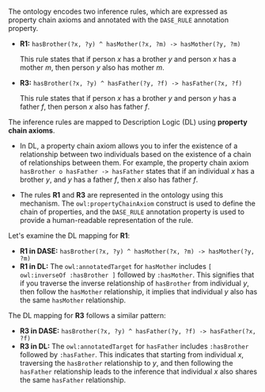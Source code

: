 The ontology encodes two inference rules, which are expressed as property chain axioms and annotated with the `DASE_RULE` annotation property.

*   **R1:** `hasBrother(?x, ?y) ^ hasMother(?x, ?m) -> hasMother(?y, ?m)`

    This rule states that if person *x* has a brother *y* and person *x* has a mother *m*, then person *y* also has mother *m*.
*   **R3:** `hasBrother(?x, ?y) ^ hasFather(?y, ?f) -> hasFather(?x, ?f)`

    This rule states that if person *x* has a brother *y* and person *y* has a father *f*, then person *x* also has father *f*.


The inference rules are mapped to Description Logic (DL) using **property chain axioms**.

*   In DL, a property chain axiom allows you to infer the existence of a relationship between two individuals based on the existence of a chain of relationships between them. For example, the property chain axiom `hasBrother o hasFather -> hasFather` states that if an individual *x* has a brother *y*, and *y* has a father *f*, then *x* also has father *f*.

*   The rules **R1** and **R3** are represented in the ontology using this mechanism. The `owl:propertyChainAxiom` construct is used to define the chain of properties, and the `DASE_RULE` annotation property is used to provide a human-readable representation of the rule.

Let's examine the DL mapping for **R1**:

*   **R1 in DASE:** `hasBrother(?x, ?y) ^ hasMother(?x, ?m) -> hasMother(?y, ?m)`
*   **R1 in DL:** The `owl:annotatedTarget` for `hasMother` includes `[ owl:inverseOf :hasBrother ]` followed by `:hasMother`. This signifies that if you traverse the inverse relationship of `hasBrother` from individual *y*, then follow the `hasMother` relationship, it implies that individual *y* also has the same `hasMother` relationship.

The DL mapping for **R3** follows a similar pattern:

*   **R3 in DASE:** `hasBrother(?x, ?y) ^ hasFather(?y, ?f) -> hasFather(?x, ?f)`
*   **R3 in DL:** The `owl:annotatedTarget` for `hasFather` includes `:hasBrother` followed by `:hasFather`. This indicates that starting from individual *x*, traversing the `hasBrother` relationship to *y*, and then following the `hasFather` relationship leads to the inference that individual *x* also shares the same `hasFather` relationship.

